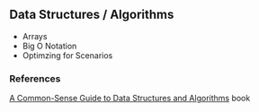 ## Data Structures / Algorithms

- Arrays
- Big O Notation
- Optimzing for Scenarios

### References

[A Common-Sense Guide to Data Structures and Algorithms](https://www.amazon.com/gp/product/B08KYMK4NR/) book